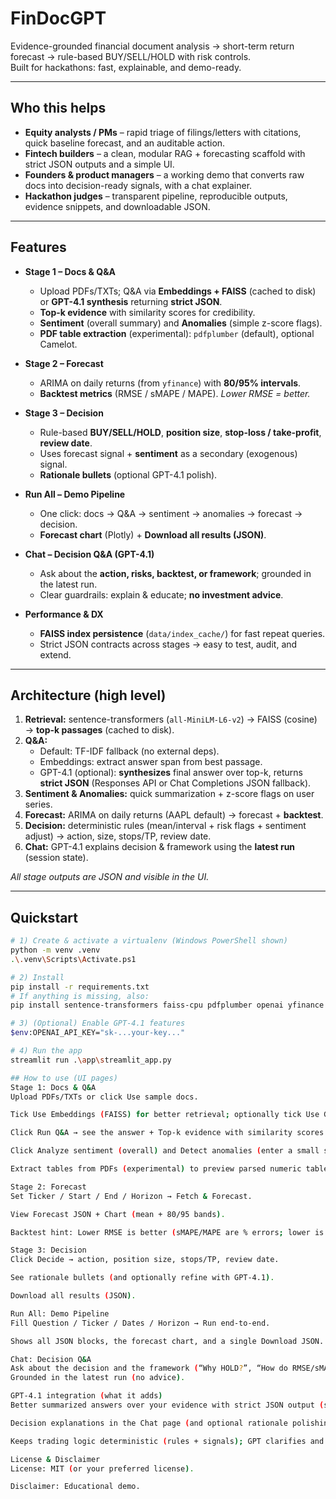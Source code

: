 # FinDocGPT

Evidence-grounded financial document analysis → short-term return forecast → rule-based BUY/SELL/HOLD with risk controls.  
Built for hackathons: fast, explainable, and demo-ready.

---

## Who this helps

- **Equity analysts / PMs** – rapid triage of filings/letters with citations, quick baseline forecast, and an auditable action.
- **Fintech builders** – a clean, modular RAG + forecasting scaffold with strict JSON outputs and a simple UI.
- **Founders & product managers** – a working demo that converts raw docs into decision-ready signals, with a chat explainer.
- **Hackathon judges** – transparent pipeline, reproducible outputs, evidence snippets, and downloadable JSON.

---

## Features

- **Stage 1 – Docs & Q&A**
  - Upload PDFs/TXTs; Q&A via **Embeddings + FAISS** (cached to disk) or **GPT-4.1 synthesis** returning **strict JSON**.
  - **Top-k evidence** with similarity scores for credibility.
  - **Sentiment** (overall summary) and **Anomalies** (simple z-score flags).
  - **PDF table extraction** (experimental): `pdfplumber` (default), optional Camelot.

- **Stage 2 – Forecast**
  - ARIMA on daily returns (from `yfinance`) with **80/95% intervals**.
  - **Backtest metrics** (RMSE / sMAPE / MAPE). _Lower RMSE = better._

- **Stage 3 – Decision**
  - Rule-based **BUY/SELL/HOLD**, **position size**, **stop-loss / take-profit**, **review date**.
  - Uses forecast signal + **sentiment** as a secondary (exogenous) signal.
  - **Rationale bullets** (optional GPT-4.1 polish).

- **Run All – Demo Pipeline**
  - One click: docs → Q&A → sentiment → anomalies → forecast → decision.
  - **Forecast chart** (Plotly) + **Download all results (JSON)**.

- **Chat – Decision Q&A (GPT-4.1)**
  - Ask about the **action, risks, backtest, or framework**; grounded in the latest run.
  - Clear guardrails: explain & educate; **no investment advice**.

- **Performance & DX**
  - **FAISS index persistence** (`data/index_cache/`) for fast repeat queries.
  - Strict JSON contracts across stages → easy to test, audit, and extend.

---

## Architecture (high level)

1. **Retrieval:** sentence-transformers (`all-MiniLM-L6-v2`) → FAISS (cosine) → **top-k passages** (cached to disk).  
2. **Q&A:**
   - Default: TF-IDF fallback (no external deps).
   - Embeddings: extract answer span from best passage.
   - GPT-4.1 (optional): **synthesizes** final answer over top-k, returns **strict JSON** (Responses API or Chat Completions JSON fallback).
3. **Sentiment & Anomalies:** quick summarization + z-score flags on user series.
4. **Forecast:** ARIMA on daily returns (AAPL default) → forecast + **backtest**.
5. **Decision:** deterministic rules (mean/interval + risk flags + sentiment adjust) → action, size, stops/TP, review date.
6. **Chat:** GPT-4.1 explains decision & framework using the **latest run** (session state).

_All stage outputs are JSON and visible in the UI._

---

## Quickstart

```bash
# 1) Create & activate a virtualenv (Windows PowerShell shown)
python -m venv .venv
.\.venv\Scripts\Activate.ps1

# 2) Install
pip install -r requirements.txt
# If anything is missing, also:
pip install sentence-transformers faiss-cpu pdfplumber openai yfinance plotly

# 3) (Optional) Enable GPT-4.1 features
$env:OPENAI_API_KEY="sk-...your-key..."

# 4) Run the app
streamlit run .\app\streamlit_app.py

## How to use (UI pages)
Stage 1: Docs & Q&A
Upload PDFs/TXTs or click Use sample docs.

Tick Use Embeddings (FAISS) for better retrieval; optionally tick Use GPT-4.1 synthesis for concise answers.

Click Run Q&A → see the answer + Top-k evidence with similarity scores.

Click Analyze sentiment (overall) and Detect anomalies (enter a small series).

Extract tables from PDFs (experimental) to preview parsed numeric tables.

Stage 2: Forecast
Set Ticker / Start / End / Horizon → Fetch & Forecast.

View Forecast JSON + Chart (mean + 80/95 bands).

Backtest hint: Lower RMSE is better (sMAPE/MAPE are % errors; lower is better).

Stage 3: Decision
Click Decide → action, position size, stops/TP, review date.

See rationale bullets (and optionally refine with GPT-4.1).

Download all results (JSON).

Run All: Demo Pipeline
Fill Question / Ticker / Dates / Horizon → Run end-to-end.

Shows all JSON blocks, the forecast chart, and a single Download JSON.

Chat: Decision Q&A
Ask about the decision and the framework (“Why HOLD?”, “How do RMSE/sMAPE affect confidence?”, “Which risks were flagged?”).
Grounded in the latest run (no advice).

GPT-4.1 integration (what it adds)
Better summarized answers over your evidence with strict JSON output (schema via Responses API, or JSON mode fallback).

Decision explanations in the Chat page (and optional rationale polishing in Stage 3).

Keeps trading logic deterministic (rules + signals); GPT clarifies and cites context.

License & Disclaimer
License: MIT (or your preferred license).

Disclaimer: Educational demo. 
